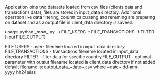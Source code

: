   Application joins two datasets loaded from csv files (clients data and transactions data), files are stored in input_data directory.
  Additional operation like data filtering, column calculating and renaming are preparing on dataset and as a output file in client_data directory is saveed.

  usage: 
  python \__main__.py -u FILE_USERS -t FILE_TRANSACTIONS -f FILTER [-out FILE_OUTPUT]
  
  FILE_USERS        - users fileneme located in input_data directory
  FILE_TRANSACTIONS - transactions fileneme located in input_data directory
  FILTER            - filter data for specific country
  FILE_OUTPUT       - optional parameter with output filename located in client_data directory
                       if not added default filename is:
                       output_data_~date~.csv 
                                   where ~date~  dd-mm-yyyy_hh24miss
